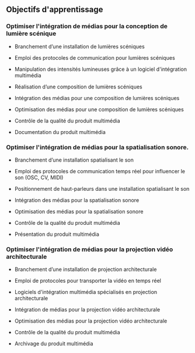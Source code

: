 ## Objectifs d'apprentissage

### Optimiser l'intégration de médias pour la conception de lumière scénique


* Branchement d’une installation de lumières scéniques

* Emploi des protocoles de communication pour lumières scéniques

* Manipulation des intensités lumineuses grâce à un logiciel d'intégration multimédia

* Réalisation d’une composition de lumières scéniques

* Intégration des médias pour une composition de lumières scéniques

* Optimisation des médias pour une composition de lumières scéniques

* Contrôle de la qualité du produit multimédia

* Documentation du produit multimédia


### Optimiser l'intégration de médias pour la spatialisation sonore.

* Branchement d’une installation spatialisant le son

* Emploi des protocoles de communication temps réel pour influencer le son (OSC, CV, MIDI)

* Positionnement de haut-parleurs dans une installation spatialisant le son

* Intégration des médias pour la spatialisation sonore

* Optimisation des médias pour la spatialisation sonore

* Contrôle de la qualité du produit multimédia

* Présentation du produit multimédia


### Optimiser l'intégration de médias pour la projection vidéo architecturale 


* Branchement d’une installation de projection architecturale

* Emploi de protocoles pour transporter la vidéo en temps réel

* Logiciels d'intégration multimédia spécialisés en projection architecturale

* Intégration de médias pour la projection vidéo architecturale

* Optimisation des médias pour la projection vidéo architecturale

* Contrôle de la qualité du produit multimédia

* Archivage du produit multimédia